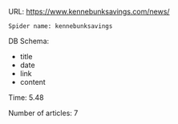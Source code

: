 URL: https://www.kennebunksavings.com/news/

    Spider name: kennebunksavings

DB Schema:
- title
- date
- link
- content

Time: 5.48

Number of articles: 7
